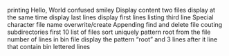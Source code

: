 printing Hello, World
confused smiley
Display content
two files display at the same time
display last lines
display first lines
listing third line
Special character file name
overwrite/create
Appending
find and delete file
couting subdirectories
first 10 list of files
sort uniquely
pattern root from the file
number of lines in bin file
display the pattern “root” and 3 lines after it
line that contain bin
lettered lines

